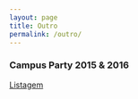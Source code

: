 ```yaml
---
layout: page
title: Outro
permalink: /outro/
---
```


### Campus Party 2015 & 2016 ###
[Listagem](http://bernardinelli.org/outro/cp)

